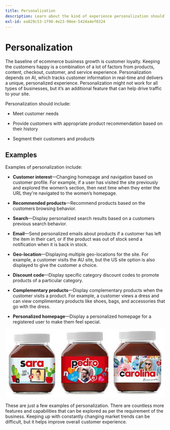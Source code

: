 ```yaml
---
title: Personalization
description: Learn about the kind of experience personalization should provide your customers.
exl-id: ea829c53-1f98-4e23-90ee-5424a4ef0324
---
```

# Personalization

The baseline of ecommerce business growth is customer loyalty. Keeping the customers happy is a combination of a lot of factors from products, content, checkout, customer, and service experience. Personalization depends on AI, which tracks customer information in real-time and delivers a unique, personalized experience. Personalization might not work for all types of businesses, but it’s an additional feature that can help drive traffic to your site.

Personalization should include:

- Meet customer needs

- Provide customers with appropriate product recommendation based on their history

- Segment their customers and products

## Examples

Examples of personalization include:

- **Customer interest**—Changing homepage and navigation based on customer profile. For example, if a user has visited the site previously and explored the women’s section, then next time when they enter the URL they're navigated to the women’s homepage.

- **Recommended products**—Recommend products based on the customers browsing behavior.

- **Search**—Display personalized search results based on a customers previous search behavior.

- **Email**—Send personalized emails about products if a customer has left the item in their cart, or if the product was out of stock send a notification when it is back in stock.

- **Geo-location**—Displaying multiple geo-locations for the site. For example, a customer visits the AU site, but the US site option is also displayed to give the customer a choice.

- **Discount code**—Display specific category discount codes to promote products of a particular category.

- **Complementary products**—Display complementary products when the customer visits a product. For example, a customer views a dress and can view complimentary products like shoes, bags, and accessories that go with the dress.

- **Personalized homepage**—Display a personalized homepage for a registered user to make them feel special.

![Example of personalized products](../../assets/playbooks/personalization-example.png)

These are just a few examples of personalization. There are countless more features and capabilities that can be explored as per the requirement of the business. Keeping up with constantly changing market trends can be difficult, but it helps improve overall customer experience.
